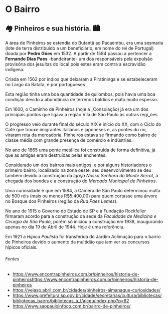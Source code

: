 #                              O Bairro



##                      :houses: Pinheiros e sua história. :cityscape:



A área de Pinheiros se estendia do Butantã ao Pacaembu,  era uma sesmaria (lote de terra distribuído a um beneficiário, em nome do rei de Portugal) doada por **Pedro Góes**  em 1532. A partir de 1584 passou a pertencer a **Fernando Dias Paes** -bandeirante- um dos responsáveis pela expulsão provisória dos jesuítas do local pois estes eram contra a escravidão indígena.

Criada em 1562 por índios que deixaram a Piratininga e se estabeleceram no Largo da Batata, e por portugueses

Esta região tinha uma boa quantidade de quilombos, pois havia uma boa condição devido a abundância de terrenos baldios e mato muito espesso.

Em 1600, o Caminho de Pinheiros (hoje a _Consolação) já era um dos principais pontos que ligava a região Vila de São Paulo às outras regi_ões

O progresso veio durante final do século XIX e início do XX, com o Ciclo do Café que trouxe imigrantes italianos e japoneses e, as pontes do rio, viraram rota da mercadoria. Pinheiros estava se firmando como bairro de classe média com grande presença de comércio e indústrias.

No ano de 1865 uma ponte metálica foi construída de forma definitiva, já que as antigas eram destruídas pelas enchentes.

Considerado um dos bairros mais antigos, e por alguns historiadores o primeiro bairro, localizado na zona oeste, seu desenvolvimento se deu também devido a construção da _Igreja Nossa Senhora do Monte Serrat_, à chegada dos bondes e a construção do _Mercado Municipal de Pinheiros_.

Uma curiosidade é que em 1584, a Câmera de São Paulo determinou multa de 500 réis (mais ou menos R$5.400,00) para quem cortasse uma árvore no Bosque dos Pinheiros (região da _Rua Paes Lemes_).

No ano de 1915 o Governo do Estado de SP e a Fundação Rockfeller firmaram acordo para a construção da sede da _Faculdade de Medicina e Cirurgia de São Paulo_, porém só iniciou a construção em 1938, inaugurando apenas no dia 19 de Abril de 1944. Hoje é uma referência.

Em 1921 a _Hípica Paulista_ foi transferida  do Jardim Aclimação para o bairro de Pinheiros devido o aumento da multidão que iam ver os concursos hípicos oficiais.

###### Fontes

- https://www.encontrapinheiros.com.br/pinheiros/historia-de-pinheiroshttps://www.encontrapinheiros.com.br/pinheiros/historia-de-pinheiros
- https://vejasp.abril.com.br/cidades/pinheiros-almanaque-curiosidades/
- https://www.prefeitura.sp.gov.br/cidade/secretarias/cultura/bibliotecas/bibliotecas_bairro/bibliotecas_a_l/alceu/index.php?p=82
- https://www.saopauloinfoco.com.br/bairro-de-pinheiros/






